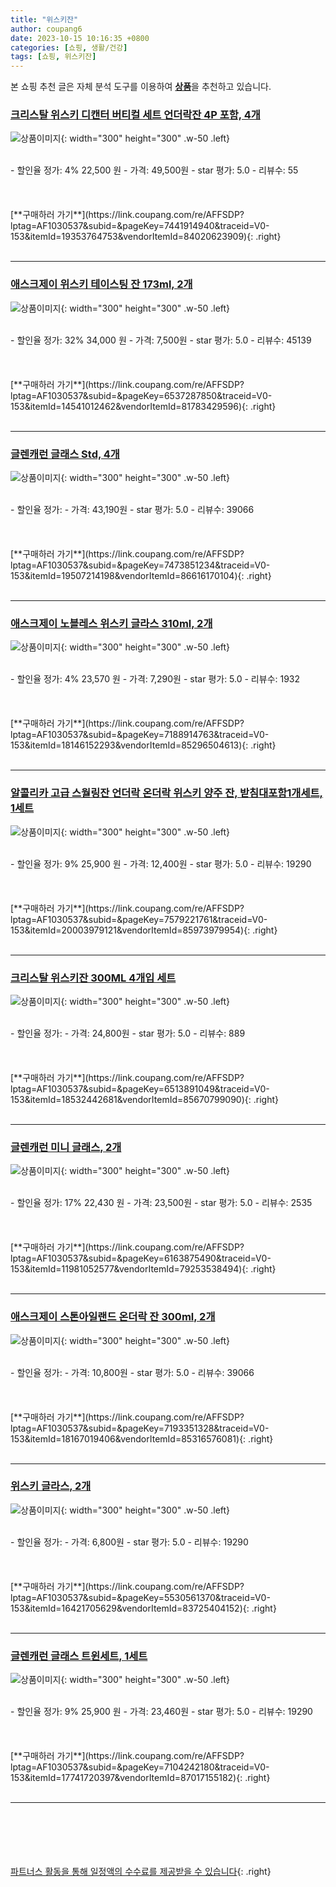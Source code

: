 ```yaml
---
title: "위스키잔"
author: coupang6
date: 2023-10-15 10:16:35 +0800
categories: [쇼핑, 생활/건강]
tags: [쇼핑, 위스키잔]
---
```


본 쇼핑 추천 글은 자체 분석 도구를 이용하여 [**상품**](https://link.coupang.com/a/bao1ui)을 추천하고 있습니다.

### [크리스탈 위스키 디캔터 버티컬 세트 언더락잔 4P 포함, 4개](https://link.coupang.com/re/AFFSDP?lptag=AF1030537&subid=&pageKey=7441914940&traceid=V0-153&itemId=19353764753&vendorItemId=84020623909)

![상품이미지](https://thumbnail10.coupangcdn.com/thumbnails/remote/230x230ex/image/vendor_inventory/32f8/a624e333ef176c5f1b1830e4cc52ca6929abc91f2a5247aa153b7166df3c.jpg){: width="300" height="300" .w-50 .left}


<br>
- 할인율 정가: 4%  22,500   원
- 가격: 49,500원
- star 평가: 5.0
- 리뷰수: 55
<br>
<br>
<br>
<br>
[**구매하러 가기**](https://link.coupang.com/re/AFFSDP?lptag=AF1030537&subid=&pageKey=7441914940&traceid=V0-153&itemId=19353764753&vendorItemId=84020623909){: .right}
<br>
<br>

---

### [애스크제이 위스키 테이스팅 잔 173ml, 2개](https://link.coupang.com/re/AFFSDP?lptag=AF1030537&subid=&pageKey=6537287850&traceid=V0-153&itemId=14541012462&vendorItemId=81783429596)

![상품이미지](https://thumbnail8.coupangcdn.com/thumbnails/remote/230x230ex/image/rs_quotation_api/og8wy8bx/80e9ac0fddd64a58bdd879c79f648140.jpg){: width="300" height="300" .w-50 .left}


<br>
- 할인율 정가: 32%  34,000   원
- 가격: 7,500원
- star 평가: 5.0
- 리뷰수: 45139
<br>
<br>
<br>
<br>
[**구매하러 가기**](https://link.coupang.com/re/AFFSDP?lptag=AF1030537&subid=&pageKey=6537287850&traceid=V0-153&itemId=14541012462&vendorItemId=81783429596){: .right}
<br>
<br>

---

### [글렌캐런 글래스 Std, 4개](https://link.coupang.com/re/AFFSDP?lptag=AF1030537&subid=&pageKey=7473851234&traceid=V0-153&itemId=19507214198&vendorItemId=86616170104)

![상품이미지](https://thumbnail6.coupangcdn.com/thumbnails/remote/230x230ex/image/retail/images/2023/07/18/16/0/2d9ba157-36b9-4062-a876-d21a3b4fd2db.jpg){: width="300" height="300" .w-50 .left}


<br>
- 할인율 정가: 
- 가격: 43,190원
- star 평가: 5.0
- 리뷰수: 39066
<br>
<br>
<br>
<br>
[**구매하러 가기**](https://link.coupang.com/re/AFFSDP?lptag=AF1030537&subid=&pageKey=7473851234&traceid=V0-153&itemId=19507214198&vendorItemId=86616170104){: .right}
<br>
<br>

---

### [애스크제이 노블레스 위스키 글라스 310ml, 2개](https://link.coupang.com/re/AFFSDP?lptag=AF1030537&subid=&pageKey=7188914763&traceid=V0-153&itemId=18146152293&vendorItemId=85296504613)

![상품이미지](https://thumbnail8.coupangcdn.com/thumbnails/remote/230x230ex/image/rs_quotation_api/dayagptc/4ad3870c8d8a480db5304bc2691c5ce3.jpg){: width="300" height="300" .w-50 .left}


<br>
- 할인율 정가: 4%  23,570   원
- 가격: 7,290원
- star 평가: 5.0
- 리뷰수: 1932
<br>
<br>
<br>
<br>
[**구매하러 가기**](https://link.coupang.com/re/AFFSDP?lptag=AF1030537&subid=&pageKey=7188914763&traceid=V0-153&itemId=18146152293&vendorItemId=85296504613){: .right}
<br>
<br>

---

### [알콜리카 고급 스월링잔 언더락 온더락 위스키 양주 잔, 받침대포함1개세트, 1세트](https://link.coupang.com/re/AFFSDP?lptag=AF1030537&subid=&pageKey=7579221761&traceid=V0-153&itemId=20003979121&vendorItemId=85973979954)

![상품이미지](https://thumbnail7.coupangcdn.com/thumbnails/remote/230x230ex/image/vendor_inventory/2629/a45fd9750ce6612c1cf8f7034b814cc242cc499a6d70d5e7a1f2e22ac54f.png){: width="300" height="300" .w-50 .left}


<br>
- 할인율 정가: 9%  25,900   원
- 가격: 12,400원
- star 평가: 5.0
- 리뷰수: 19290
<br>
<br>
<br>
<br>
[**구매하러 가기**](https://link.coupang.com/re/AFFSDP?lptag=AF1030537&subid=&pageKey=7579221761&traceid=V0-153&itemId=20003979121&vendorItemId=85973979954){: .right}
<br>
<br>

---

### [크리스탈 위스키잔 300ML 4개입 세트](https://link.coupang.com/re/AFFSDP?lptag=AF1030537&subid=&pageKey=6513891049&traceid=V0-153&itemId=18532442681&vendorItemId=85670799090)

![상품이미지](https://thumbnail9.coupangcdn.com/thumbnails/remote/230x230ex/image/vendor_inventory/a253/86f1894754caa116c0258af05853bfe52afb98f362c3fb6347792a65cbd7.jpg){: width="300" height="300" .w-50 .left}


<br>
- 할인율 정가: 
- 가격: 24,800원
- star 평가: 5.0
- 리뷰수: 889
<br>
<br>
<br>
<br>
[**구매하러 가기**](https://link.coupang.com/re/AFFSDP?lptag=AF1030537&subid=&pageKey=6513891049&traceid=V0-153&itemId=18532442681&vendorItemId=85670799090){: .right}
<br>
<br>

---

### [글렌캐런 미니 글래스, 2개](https://link.coupang.com/re/AFFSDP?lptag=AF1030537&subid=&pageKey=6163875490&traceid=V0-153&itemId=11981052577&vendorItemId=79253538494)

![상품이미지](https://thumbnail6.coupangcdn.com/thumbnails/remote/230x230ex/image/rs_quotation_api/st4ftueo/237a03bf41b140d6818a0e5595e98fd8.jpg){: width="300" height="300" .w-50 .left}


<br>
- 할인율 정가: 17%  22,430   원
- 가격: 23,500원
- star 평가: 5.0
- 리뷰수: 2535
<br>
<br>
<br>
<br>
[**구매하러 가기**](https://link.coupang.com/re/AFFSDP?lptag=AF1030537&subid=&pageKey=6163875490&traceid=V0-153&itemId=11981052577&vendorItemId=79253538494){: .right}
<br>
<br>

---

### [애스크제이 스톤아일랜드 온더락 잔 300ml, 2개](https://link.coupang.com/re/AFFSDP?lptag=AF1030537&subid=&pageKey=7193351328&traceid=V0-153&itemId=18167019406&vendorItemId=85316576081)

![상품이미지](https://thumbnail7.coupangcdn.com/thumbnails/remote/230x230ex/image/rs_quotation_api/qwl7tuir/0b278fd06c6e4f42adff636d37e6be0f.jpg){: width="300" height="300" .w-50 .left}


<br>
- 할인율 정가: 
- 가격: 10,800원
- star 평가: 5.0
- 리뷰수: 39066
<br>
<br>
<br>
<br>
[**구매하러 가기**](https://link.coupang.com/re/AFFSDP?lptag=AF1030537&subid=&pageKey=7193351328&traceid=V0-153&itemId=18167019406&vendorItemId=85316576081){: .right}
<br>
<br>

---

### [위스키 글라스, 2개](https://link.coupang.com/re/AFFSDP?lptag=AF1030537&subid=&pageKey=5530561370&traceid=V0-153&itemId=16421705629&vendorItemId=83725404152)

![상품이미지](https://thumbnail10.coupangcdn.com/thumbnails/remote/230x230ex/image/vendor_inventory/1b18/2daf7476f50fab1fd5858463f6da81638d24d83c73c3447f74bf23151fd1.jpg){: width="300" height="300" .w-50 .left}


<br>
- 할인율 정가: 
- 가격: 6,800원
- star 평가: 5.0
- 리뷰수: 19290
<br>
<br>
<br>
<br>
[**구매하러 가기**](https://link.coupang.com/re/AFFSDP?lptag=AF1030537&subid=&pageKey=5530561370&traceid=V0-153&itemId=16421705629&vendorItemId=83725404152){: .right}
<br>
<br>

---

### [글렌캐런 글래스 트윈세트, 1세트](https://link.coupang.com/re/AFFSDP?lptag=AF1030537&subid=&pageKey=7104242180&traceid=V0-153&itemId=17741720397&vendorItemId=87017155182)

![상품이미지](https://thumbnail10.coupangcdn.com/thumbnails/remote/230x230ex/image/vendor_inventory/9e64/c3eed31a813ab42f9221183e546434d8e643b9a0ad0ebaa5796da750d0d2.jpg){: width="300" height="300" .w-50 .left}


<br>
- 할인율 정가: 9%  25,900   원
- 가격: 23,460원
- star 평가: 5.0
- 리뷰수: 19290
<br>
<br>
<br>
<br>
[**구매하러 가기**](https://link.coupang.com/re/AFFSDP?lptag=AF1030537&subid=&pageKey=7104242180&traceid=V0-153&itemId=17741720397&vendorItemId=87017155182){: .right}
<br>
<br>

---
<br><br><br><br><br> [파트너스 활동을 통해 일정액의 수수료를 제공받을 수 있습니다](https://link.coupang.com/a/bao1ui){: .right}
